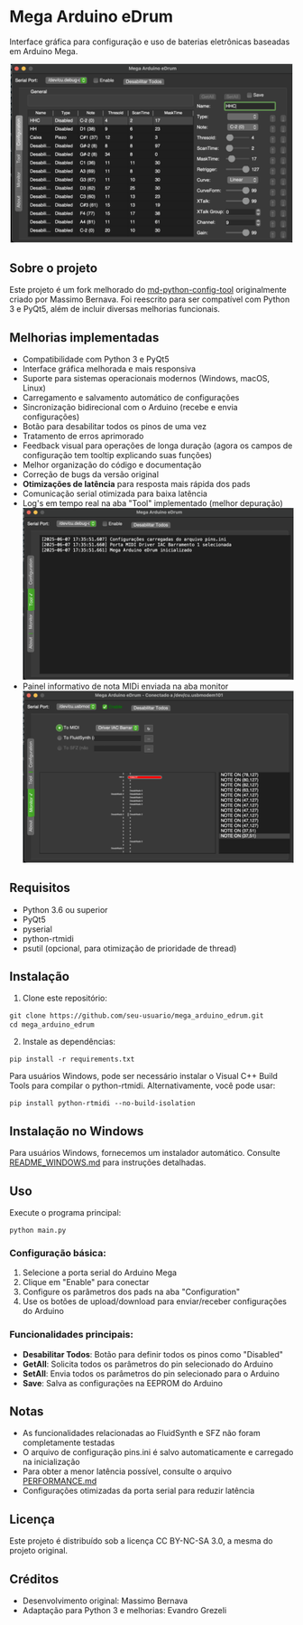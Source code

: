 # Mega Arduino eDrum

Interface gráfica para configuração e uso de baterias eletrônicas baseadas em Arduino Mega.
<p align="center">
  <img src="images/megaarduinoedrum.png" alt="Tela inicial do Mega Arduinog eDrum" width="500"/>
</p>

## Sobre o projeto

Este projeto é um fork melhorado do [md-python-config-tool](https://github.com/massimobernava/md-python-config-tool) originalmente criado por Massimo Bernava. Foi reescrito para ser compatível com Python 3 e PyQt5, além de incluir diversas melhorias funcionais.

## Melhorias implementadas

- Compatibilidade com Python 3 e PyQt5
- Interface gráfica melhorada e mais responsiva
- Suporte para sistemas operacionais modernos (Windows, macOS, Linux)
- Carregamento e salvamento automático de configurações
- Sincronização bidirecional com o Arduino (recebe e envia configurações)
- Botão para desabilitar todos os pinos de uma vez
- Tratamento de erros aprimorado
- Feedback visual para operações de longa duração (agora os campos de configuração tem tooltip explicando suas funções)
- Melhor organização do código e documentação
- Correção de bugs da versão original
- **Otimizações de latência** para resposta mais rápida dos pads
- Comunicação serial otimizada para baixa latência
- Log's em tempo real na aba "Tool" implementado (melhor depuração)
![Função implementada na aba "Tool"](images/tool.png)
- Painel informativo de nota MIDi enviada na aba monitor
![Painel informativo na aba "Monitor"](images/monitor.png)

## Requisitos

- Python 3.6 ou superior
- PyQt5
- pyserial
- python-rtmidi
- psutil (opcional, para otimização de prioridade de thread)

## Instalação

1. Clone este repositório:
```
git clone https://github.com/seu-usuario/mega_arduino_edrum.git
cd mega_arduino_edrum
```

2. Instale as dependências:
```
pip install -r requirements.txt
```

Para usuários Windows, pode ser necessário instalar o Visual C++ Build Tools para compilar o python-rtmidi. Alternativamente, você pode usar:
```
pip install python-rtmidi --no-build-isolation
```
## Instalação no Windows

Para usuários Windows, fornecemos um instalador automático. Consulte [README_WINDOWS.md](README_WINDOWS.md) para instruções detalhadas.

## Uso

Execute o programa principal:
```
python main.py
```

### Configuração básica:

1. Selecione a porta serial do Arduino Mega
2. Clique em "Enable" para conectar
3. Configure os parâmetros dos pads na aba "Configuration"
4. Use os botões de upload/download para enviar/receber configurações do Arduino

### Funcionalidades principais:

- **Desabilitar Todos**: Botão para definir todos os pinos como "Disabled"
- **GetAll**: Solicita todos os parâmetros do pin selecionado do Arduino
- **SetAll**: Envia todos os parâmetros do pin selecionado para o Arduino
- **Save**: Salva as configurações na EEPROM do Arduino

## Notas

- As funcionalidades relacionadas ao FluidSynth e SFZ não foram completamente testadas
- O arquivo de configuração pins.ini é salvo automaticamente e carregado na inicialização
- Para obter a menor latência possível, consulte o arquivo [PERFORMANCE.md](docs/PERFORMANCE.md)
- Configurações otimizadas da porta serial para reduzir latência

## Licença

Este projeto é distribuído sob a licença CC BY-NC-SA 3.0, a mesma do projeto original.

## Créditos

- Desenvolvimento original: Massimo Bernava
- Adaptação para Python 3 e melhorias: Evandro Grezeli